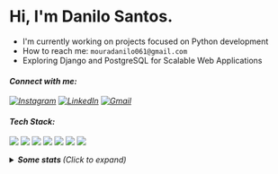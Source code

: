 # Hi, I'm Danilo Santos.

-  I'm currently working on projects focused on Python development  
-  How to reach me:  `mouradanilo061@gmail.com`
-  Exploring Django and PostgreSQL for Scalable Web Applications

  
#### <i>Connect with me<i>:  
[![Instagram](https://img.shields.io/badge/Instagram-%230099CC.svg?style=for-the-badge&logo=instagram&logoColor=white&colorA=%230099CC&colorB=%23006699)](https://instagram.com/danilosmoura_)
[![LinkedIn](https://img.shields.io/badge/LinkedIn-%230099CC.svg?style=for-the-badge&logo=linkedin&logoColor=white&colorA=%230099CC&colorB=%23006699)](https://www.linkedin.com/in/danilo-santos-79008625b/) 
[![Gmail](https://img.shields.io/badge/Gmail-%230099CC.svg?style=for-the-badge&logo=gmail&logoColor=white&colorA=%230099CC&colorB=%23006699)](mailto:mouradanilo061@gmail.com)   

#### <i>Tech Stack<i>:  

<img src="https://img.shields.io/badge/Python-%233776AB.svg?style=for-the-badge&logo=python&logoColor=white&colorA=%230099CC&colorB=%23006699" />
<img src="https://img.shields.io/badge/Django-%233776AB.svg?style=for-the-badge&logo=django&logoColor=white&colorA=%230099CC&colorB=%23006699" />
<img src="https://img.shields.io/badge/FastAPI-%233776AB.svg?style=for-the-badge&logo=fastapi&logoColor=white&colorA=%230099CC&colorB=%23006699" />
<img src="https://img.shields.io/badge/SQL%20Server-%233776AB.svg?style=for-the-badge&logo=microsoft-sql-server&logoColor=white&colorA=%230099CC&colorB=%23006699" />
<img src="https://img.shields.io/badge/Jupyter-%233776AB.svg?style=for-the-badge&logo=jupyter&logoColor=white&colorA=%230099CC&colorB=%23006699" />
<img src="https://img.shields.io/badge/Selenium-%233776AB.svg?style=for-the-badge&logo=selenium&logoColor=white&colorA=%230099CC&colorB=%23006699" />
<img src="https://img.shields.io/badge/Git-%233776AB.svg?style=for-the-badge&logo=git&logoColor=white&colorA=%230099CC&colorB=%23006699" />

<p></p>


  

<details>
  <summary> <b> Some stats </b> <i>(Click to expand)</i> </summary>
  <br>
  
  <a href="https://github.com/anuraghazra/github-readme-stats">
    <img align="center" src="https://github-readme-stats.vercel.app/api?username=DaniDMoura&show_icons=true&count_private=true&theme=midnight-purple&hide=issues" />
  </a>
  
---
  
  <p>
    <a href="https://github.com/ryo-ma/github-profile-trophy" align="center">
      <img align="center" src="https://github-profile-trophy.vercel.app/?theme=discord&margin-w=8&column=6&username=DaniDMoura" alt="Trophies" />
    </a>
  </p>
  
--- 

  <img src="https://github-readme-stats.vercel.app/api/top-langs/?username=DaniDMoura&layout=compact&langs_count=999&theme=midnight-purple" alt="Langs" />
</p>
<hr>
</details>
